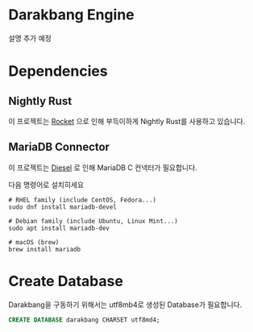 # Darakbang Engine

설명 추가 예정

# Dependencies
## Nightly Rust

이 프로젝트는 [Rocket](https://github.com/SergioBenitez/Rocket/issues/19) 으로 인해 부득이하게 Nightly Rust를 사용하고 있습니다.

## MariaDB Connector

이 프로젝트는 [Diesel](https://diesel.rs) 로 인해 MariaDB C 컨넥터가 필요합니다.

다음 명령어로 설치히세요

```shell script
# RHEL family (include CentOS, Fedora...)
sudo dnf install mariadb-devel

# Debian family (include Ubuntu, Linux Mint...)
sudo apt install mariadb-dev

# macOS (brew)
brew install mariadb
```

# Create Database

Darakbang을 구동하기 위해서는 utf8mb4로 생성된 Database가 필요합니다.

```sql
CREATE DATABASE darakbang CHARSET utf8md4;
```
